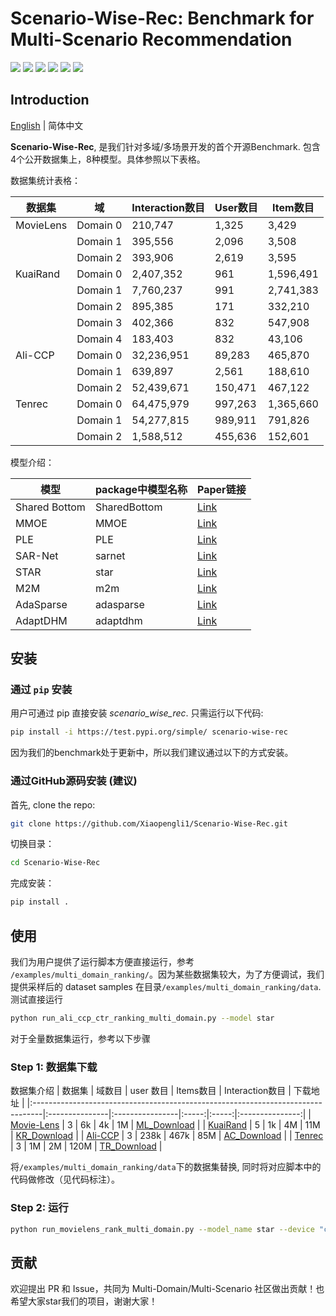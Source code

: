 # Scenario-Wise-Rec: Benchmark for Multi-Scenario Recommendation 
<p align="left">
  <img src='https://img.shields.io/badge/python-3.8+-brightgreen'>
  <img src='https://img.shields.io/badge/torch-1.13+-brightgreen'>
  <img src='https://img.shields.io/badge/scikit_learn-1.2.1+-brightgreen'>
  <img src='https://img.shields.io/badge/pandas-1.5.3+-brightgreen'>
  <img src="https://img.shields.io/pypi/l/torch-rechub">
<a href="https://hits.seeyoufarm.com"><img src="https://hits.seeyoufarm.com/api/count/incr/badge.svg?url=https%3A%2F%2Fgithub.com%2FXiaopengli1%2FScenario-Wise-Rec&count_bg=%2379C83D&title_bg=%23555555&icon=&icon_color=%23E7E7E7&title=hits&edge_flat=false"/></a>

## Introduction
[English](README.md) | 简体中文

**Scenario-Wise-Rec**, 是我们针对多域/多场景开发的首个开源Benchmark. 包含4个公开数据集上，8种模型。具体参照以下表格。

数据集统计表格：

| 数据集       | 域        | Interaction数目 | User数目  | Item数目    |
|-----------|----------|---------------|---------|-----------|
| MovieLens | Domain 0 | 210,747       | 1,325   | 3,429     |
|           | Domain 1 | 395,556       | 2,096   | 3,508     |
|           | Domain 2 | 393,906       | 2,619   | 3,595     |
| KuaiRand  | Domain 0 | 2,407,352     | 961     | 1,596,491 |
|           | Domain 1 | 7,760,237     | 991     | 2,741,383 |
|           | Domain 2 | 895,385       | 171     | 332,210   |
|           | Domain 3 | 402,366       | 832     | 547,908   |
|           | Domain 4 | 183,403       | 832     | 43,106    |
| Ali-CCP   | Domain 0 | 32,236,951    | 89,283  | 465,870   |
|           | Domain 1 | 639,897       | 2,561   | 188,610   |
|           | Domain 2 | 52,439,671    | 150,471 | 467,122   |
| Tenrec    | Domain 0 | 64,475,979    | 997,263 | 1,365,660 |
|           | Domain 1 | 54,277,815    | 989,911 | 791,826   |
|           | Domain 2 | 1,588,512     | 455,636 | 152,601   |

模型介绍：

| 模型            | package中模型名称 | Paper链接                                                                                                                              |
|---------------|--------------|--------------------------------------------------------------------------------------------------------------------------------------|
| Shared Bottom | SharedBottom | [Link](https://link.springer.com/article/10.1023/A:1007379606734)                                                                    |
| MMOE          | MMOE         | [Link](https://www.kdd.org/kdd2018/accepted-papers/view/modeling-task-relationships-in-multi-task-learning-with-multi-gate-mixture-) |
| PLE           | PLE          | [Link](https://dl.acm.org/doi/10.1145/3383313.3412236)                                                                               |
| SAR-Net       | sarnet       | [Link](https://arxiv.org/abs/2110.06475)                                                                                             |
| STAR          | star         | [Link](https://dl.acm.org/doi/abs/10.1145/3459637.3481941)                                                                           | 
| M2M           | m2m          | [Link](https://dl.acm.org/doi/abs/10.1145/3488560.3498479)                                                                           |
| AdaSparse     | adasparse    | [Link](https://arxiv.org/abs/2206.13108)                                                                                             |
| AdaptDHM      | adaptdhm     | [Link](https://arxiv.org/abs/2211.12105)                                                                                             |


[//]: # (Check our paper: [Scenario-Wise Rec: A Multi-Scenario Recommendation Benchmark]&#40;&#41;.)

## 安装

### 通过 `pip` 安装
用户可通过 pip 直接安装 *scenario_wise_rec*. 只需运行以下代码:
```sh
pip install -i https://test.pypi.org/simple/ scenario-wise-rec
```
因为我们的benchmark处于更新中，所以我们建议通过以下的方式安装。
### 通过GitHub源码安装 (建议)

首先, clone the repo:
```sh
git clone https://github.com/Xiaopengli1/Scenario-Wise-Rec.git
```

切换目录：

```sh
cd Scenario-Wise-Rec
```

完成安装：
```sh
pip install .
```

## 使用
我们为用户提供了运行脚本方便直接运行，参考 `/examples/multi_domain_ranking/`。因为某些数据集较大，为了方便调试，我们提供采样后的 dataset samples 在目录`/examples/multi_domain_ranking/data`. 测试直接运行
```sh
python run_ali_ccp_ctr_ranking_multi_domain.py --model star
```
对于全量数据集运行，参考以下步骤
### Step 1: 数据集下载

数据集介绍
| 数据集                                                                         | 域数目 | user 数目           | Items数目 | Interaction数目 |    下载地址     |
|:--------------------------------------------------------------------------------|:---------------|:----------------|:-----:|:-----:|:---------------:|
| [Movie-Lens](https://grouplens.org/datasets/movielens/)                         | 3              | 6k              |  4k   |  1M   | [ML_Download](https://drive.google.com/file/d/1c8yqnw0U5oTfz_Yowtd9D37UUIIAeIiM/view?usp=sharing) | 
| [KuaiRand](https://kuairand.com/)                                               | 5              | 1k              |  4M   |  11M  | [KR_Download](https://drive.google.com/file/d/1-39JNTQ-NCW1O0bFA6YtP_Rg1yl0QiSQ/view?usp=sharing) | 
| [Ali-CCP](https://tianchi.aliyun.com/dataset/408)                               | 3              | 238k            | 467k  |  85M  | [AC_Download](https://drive.google.com/drive/folders/1plgdPg_MGlgJbyFr6FAqmWnAgkL-qAxm?usp=sharing) | 
| [Tenrec](https://static.qblv.qq.com/qblv/h5/algo-frontend/tenrec\_dataset.html) | 3              | 1M              |  2M   | 120M  | [TR_Download](https://drive.google.com/file/d/1mZcUlbXoEjBLTT7y9wqJacHzZsmh0V-I/view?usp=sharing) | 

将`/examples/multi_domain_ranking/data`下的数据集替换, 同时将对应脚本中的代码做修改（见代码标注）。

### Step 2: 运行
```sh
python run_movielens_rank_multi_domain.py --model_name star --device "cuda:0" --seed 2022 
```

[//]: # (## Citation)

## 贡献
欢迎提出 PR 和 Issue，共同为 Multi-Domain/Multi-Scenario 社区做出贡献！也希望大家star我们的项目，谢谢大家！
